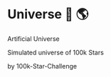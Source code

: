 # Universe :telescope: :earth_americas:
Artificial Universe 

Simulated universe of 100k Stars

by 100k-Star-Challenge
